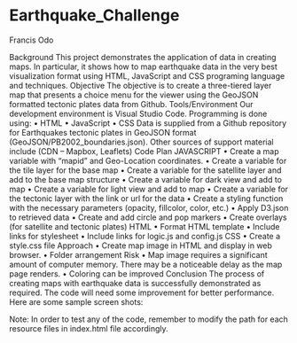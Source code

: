 # Earthquake_Challenge
Francis Odo

Background 
This project demonstrates the application of data in creating maps. In particular, it shows how to map earthquake data in the very best visualization format using HTML, JavaScript and CSS programing language and techniques. 
Objective
The objective is to create a three-tiered layer map that presents a choice menu for the viewer using the GeoJSON formatted tectonic plates data from Github. 
Tools/Environment
Our development environment is Visual Studio Code. Programming is done using:
•	HTML
•	JavaScript
•	CSS
Data is supplied from a Github repository for Earthquakes tectonic plates in GeoJSON format (GeoJSON/PB2002_boundaries.json). Other sources of support material include (CDN – Mapbox, Leaflets)
Code Plan
JAVASCRIPT
•	Create a map variable with “mapid” and Geo-Location coordinates.
•	Create a variable for the tile layer for the base map
•	Create a variable for the satellite layer and add to the base map structure
•	Create a variable for dark view and add to map
•	Create a variable for light view and add to map
•	Create a variable for the tectonic layer with the link or url for the data 
•	Create a styling function with the necessary parameters (opacity, fillcolor, color, etc.)
•	Apply D3.json to retrieved data
•	Create and add circle and pop markers 
•	Create overlays (for satellite and tectonic plates)
HTML
•	Format HTML template
•	Include links for stylesheet
•	Include links for logic.js and config.js 
CSS
•	Create a style.css file
Approach
•	Create map image in HTML and display in web browser.
•	Folder arrangement
Risk
•	Map image requires a significant amount of computer memory. There may be a noticeable delay as the map page renders.
•	Coloring can be improved
Conclusion
The process of creating maps with earthquake data is successfully demonstrated as required. The code will need some improvement for better performance. 
Here are some sample screen shots:

Note: In order to test any of the code, remember to modify the path for each resource files in index.html file accordingly.
